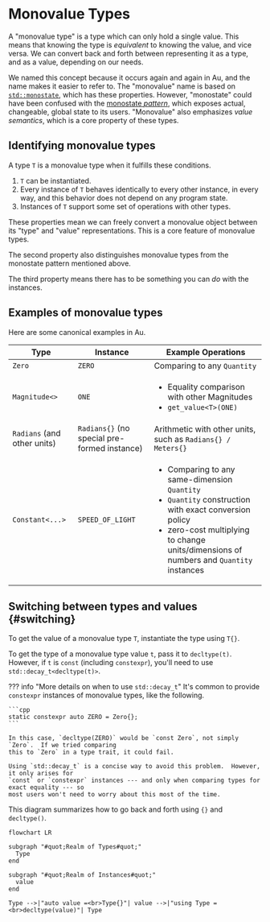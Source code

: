 # Monovalue Types

A "monovalue type" is a type which can only hold a single value.  This means that knowing the type
is _equivalent_ to knowing the value, and vice versa.  We can convert back and forth between
representing it as a type, and as a value, depending on our needs.

We named this concept because it occurs again and again in Au, and the name makes it easier to refer
to.  The "monovalue" name is based on
[`std::monostate`](https://en.cppreference.com/w/cpp/utility/variant/monostate), which has these
properties.  However, "monostate" could have been confused with the [monostate
_pattern_](https://www.simplethread.com/the-monostate-pattern/), which exposes actual, changeable,
global state to its users.  "Monovalue" also emphasizes _value semantics_, which is a core property
of these types.

## Identifying monovalue types

A type `T` is a monovalue type when it fulfills these conditions.

1. `T` can be instantiated.
2. Every instance of `T` behaves identically to every other instance, in every way, and this
   behavior does not depend on any program state.
3. Instances of `T` support some set of operations with other types.

These properties mean we can freely convert a monovalue object between its "type" and "value"
representations.  This is a core feature of monovalue types.

The second property also distinguishes monovalue types from the monostate pattern mentioned above.

The third property means there has to be something you can _do_ with the instances.

## Examples of monovalue types

Here are some canonical examples in Au.

| Type | Instance | Example Operations |
|------|----------|------------|
| `Zero` | `ZERO` | Comparing to any `Quantity` |
| `Magnitude<>` | `ONE` | <ul><li>Equality comparison with other Magnitudes</li><li>`get_value<T>(ONE)`</li></ul> |
| `Radians` (and other units) | `Radians{}` (no special pre-formed instance) | Arithmetic with other units, such as `Radians{} / Meters{}` |
| `Constant<...>` | `SPEED_OF_LIGHT` | <ul><li>Comparing to any same-dimension `Quantity`</li><li>`Quantity` construction with exact conversion policy</li><li>zero-cost multiplying to change units/dimensions of numbers and `Quantity` instances</li></ul> |

## Switching between types and values {#switching}

To get the value of a monovalue type `T`, instantiate the type using `T{}`.

To get the type of a monovalue type value `t`, pass it to `decltype(t)`.  However, if `t` is `const`
(including `constexpr`), you'll need to use `std::decay_t<decltype(t)>`.

??? info "More details on when to use `std::decay_t`"
    It's common to provide `constexpr` instances of monovalue types, like the following.

    ```cpp
    static constexpr auto ZERO = Zero{};
    ```

    In this case, `decltype(ZERO)` would be `const Zero`, not simply `Zero`.  If we tried comparing
    this to `Zero` in a type trait, it could fail.

    Using `std::decay_t` is a concise way to avoid this problem.  However, it only arises for
    `const` or `constexpr` instances --- and only when comparing types for exact equality --- so
    most users won't need to worry about this most of the time.

This diagram summarizes how to go back and forth using `{}` and `decltype()`.

```mermaid
flowchart LR

subgraph "#quot;Realm of Types#quot;"
  Type
end

subgraph "#quot;Realm of Instances#quot;"
  value
end

Type -->|"auto value =<br>Type{}"| value -->|"using Type =<br>decltype(value)"| Type
```

